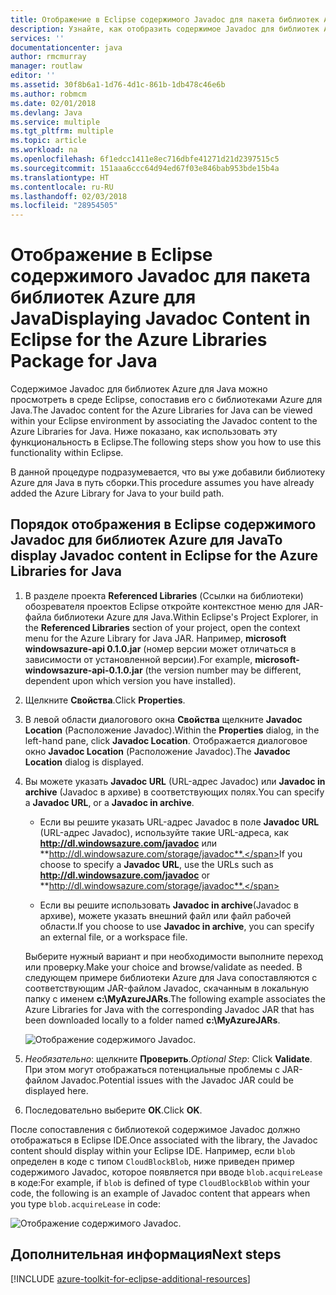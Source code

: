 ```yaml
---
title: Отображение в Eclipse содержимого Javadoc для пакета библиотек Azure для Java
description: Узнайте, как отобразить содержимое Javadoc для библиотек Azure в Eclipse.
services: ''
documentationcenter: java
author: rmcmurray
manager: routlaw
editor: ''
ms.assetid: 30f8b6a1-1d76-4d1c-861b-1db478c46e6b
ms.author: robmcm
ms.date: 02/01/2018
ms.devlang: Java
ms.service: multiple
ms.tgt_pltfrm: multiple
ms.topic: article
ms.workload: na
ms.openlocfilehash: 6f1edcc1411e8ec716dbfe41271d21d2397515c5
ms.sourcegitcommit: 151aaa6ccc64d94ed67f03e846bab953bde15b4a
ms.translationtype: HT
ms.contentlocale: ru-RU
ms.lasthandoff: 02/03/2018
ms.locfileid: "28954505"
---
```

# <a name="displaying-javadoc-content-in-eclipse-for-the-azure-libraries-package-for-java"></a><span data-ttu-id="83a7f-103">Отображение в Eclipse содержимого Javadoc для пакета библиотек Azure для Java</span><span class="sxs-lookup"><span data-stu-id="83a7f-103">Displaying Javadoc Content in Eclipse for the Azure Libraries Package for Java</span></span>

<span data-ttu-id="83a7f-104">Содержимое Javadoc для библиотек Azure для Java можно просмотреть в среде Eclipse, сопоставив его с библиотеками Azure для Java.</span><span class="sxs-lookup"><span data-stu-id="83a7f-104">The Javadoc content for the Azure Libraries for Java can be viewed within your Eclipse environment by associating the Javadoc content to the Azure Libraries for Java.</span></span> <span data-ttu-id="83a7f-105">Ниже показано, как использовать эту функциональность в Eclipse.</span><span class="sxs-lookup"><span data-stu-id="83a7f-105">The following steps show you how to use this functionality within Eclipse.</span></span>

<span data-ttu-id="83a7f-106">В данной процедуре подразумевается, что вы уже добавили библиотеку Azure для Java в путь сборки.</span><span class="sxs-lookup"><span data-stu-id="83a7f-106">This procedure assumes you have already added the Azure Library for Java to your build path.</span></span>

## <a name="to-display-javadoc-content-in-eclipse-for-the-azure-libraries-for-java"></a><span data-ttu-id="83a7f-107">Порядок отображения в Eclipse содержимого Javadoc для библиотек Azure для Java</span><span class="sxs-lookup"><span data-stu-id="83a7f-107">To display Javadoc content in Eclipse for the Azure Libraries for Java</span></span>

1. <span data-ttu-id="83a7f-108">В разделе проекта **Referenced Libraries** (Ссылки на библиотеки) обозревателя проектов Eclipse откройте контекстное меню для JAR-файла библиотеки Azure для Java.</span><span class="sxs-lookup"><span data-stu-id="83a7f-108">Within Eclipse's Project Explorer, in the **Referenced Libraries** section of your project, open the context menu for the Azure Library for Java JAR.</span></span> <span data-ttu-id="83a7f-109">Например, **microsoft windowsazure-api 0.1.0.jar** (номер версии может отличаться в зависимости от установленной версии).</span><span class="sxs-lookup"><span data-stu-id="83a7f-109">For example, **microsoft-windowsazure-api-0.1.0.jar** (the version number may be different, dependent upon which version you have installed).</span></span>

1. <span data-ttu-id="83a7f-110">Щелкните **Свойства**.</span><span class="sxs-lookup"><span data-stu-id="83a7f-110">Click **Properties**.</span></span>

1. <span data-ttu-id="83a7f-111">В левой области диалогового окна **Свойства** щелкните **Javadoc Location** (Расположение Javadoc).</span><span class="sxs-lookup"><span data-stu-id="83a7f-111">Within the **Properties** dialog, in the left-hand pane, click **Javadoc Location**.</span></span> <span data-ttu-id="83a7f-112">Отображается диалоговое окно **Javadoc Location** (Расположение Javadoc).</span><span class="sxs-lookup"><span data-stu-id="83a7f-112">The **Javadoc Location** dialog is displayed.</span></span>

1. <span data-ttu-id="83a7f-113">Вы можете указать **Javadoc URL** (URL-адрес Javadoc) или **Javadoc in archive** (Javadoc в архиве) в соответствующих полях.</span><span class="sxs-lookup"><span data-stu-id="83a7f-113">You can specify a **Javadoc URL**, or a **Javadoc in archive**.</span></span>

   * <span data-ttu-id="83a7f-114">Если вы решите указать URL-адрес Javadoc в поле **Javadoc URL** (URL-адрес Javadoc), используйте такие URL-адреса, как **http://dl.windowsazure.com/javadoc** или **http://dl.windowsazure.com/storage/javadoc**.</span><span class="sxs-lookup"><span data-stu-id="83a7f-114">If you choose to specify a **Javadoc URL**, use the URLs such as **http://dl.windowsazure.com/javadoc** or **http://dl.windowsazure.com/storage/javadoc**.</span></span>

   * <span data-ttu-id="83a7f-115">Если вы решите использовать **Javadoc in archive**(Javadoc в архиве), можете указать внешний файл или файл рабочей области.</span><span class="sxs-lookup"><span data-stu-id="83a7f-115">If you choose to use **Javadoc in archive**, you can specify an external file, or a workspace file.</span></span>

   <span data-ttu-id="83a7f-116">Выберите нужный вариант и при необходимости выполните переход или проверку.</span><span class="sxs-lookup"><span data-stu-id="83a7f-116">Make your choice and browse/validate as needed.</span></span> <span data-ttu-id="83a7f-117">В следующем примере библиотеки Azure для Java сопоставляются с соответствующим JAR-файлом Javadoc, скачанным в локальную папку с именем **c:\MyAzureJARs**.</span><span class="sxs-lookup"><span data-stu-id="83a7f-117">The following example associates the Azure Libraries for Java with the corresponding Javadoc JAR that has been downloaded locally to a folder named **c:\MyAzureJARs**.</span></span>

   ![Отображение содержимого Javadoc.][ic553487]

1. <span data-ttu-id="83a7f-119">*Необязательно*: щелкните **Проверить**.</span><span class="sxs-lookup"><span data-stu-id="83a7f-119">*Optional Step*: Click **Validate**.</span></span> <span data-ttu-id="83a7f-120">При этом могут отображаться потенциальные проблемы с JAR-файлом Javadoc.</span><span class="sxs-lookup"><span data-stu-id="83a7f-120">Potential issues with the Javadoc JAR could be displayed here.</span></span>

1. <span data-ttu-id="83a7f-121">Последовательно выберите **ОК**.</span><span class="sxs-lookup"><span data-stu-id="83a7f-121">Click **OK**.</span></span>

<span data-ttu-id="83a7f-122">После сопоставления с библиотекой содержимое Javadoc должно отображаться в Eclipse IDE.</span><span class="sxs-lookup"><span data-stu-id="83a7f-122">Once associated with the library, the Javadoc content should display within your Eclipse IDE.</span></span> <span data-ttu-id="83a7f-123">Например, если `blob` определен в коде с типом `CloudBlockBlob`, ниже приведен пример содержимого Javadoc, которое появляется при вводе `blob.acquireLease` в коде:</span><span class="sxs-lookup"><span data-stu-id="83a7f-123">For example, if `blob` is defined of type `CloudBlockBlob` within your code, the following is an example of Javadoc content that appears when you type `blob.acquireLease` in code:</span></span>

![Отображение содержимого Javadoc.][ic553488]

## <a name="next-steps"></a><span data-ttu-id="83a7f-125">Дополнительная информация</span><span class="sxs-lookup"><span data-stu-id="83a7f-125">Next steps</span></span>

[!INCLUDE [azure-toolkit-for-eclipse-additional-resources](../includes/azure-toolkit-for-eclipse-additional-resources.md)]

<!-- URL List -->

<!-- Legacy MSDN URL = https://msdn.microsoft.com/library/azure/hh698319.aspx -->

<!-- IMG List -->

[ic553487]: media/azure-toolkit-for-eclipse-displaying-javadoc-content-for-azure-libraries/ic553487.png
[ic553488]: media/azure-toolkit-for-eclipse-displaying-javadoc-content-for-azure-libraries/ic553488.png
